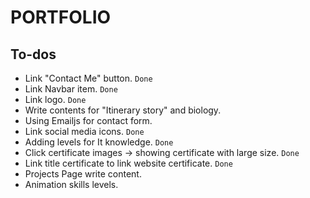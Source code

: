 # PORTFOLIO

## To-dos
- Link "Contact Me" button. `Done`
- Link Navbar item. `Done`
- Link logo. `Done`
- Write contents for "Itinerary story" and biology.
- Using Emailjs for contact form. 
- Link social media icons. `Done`
- Adding levels for It knowledge. `Done`
- Click certificate images -> showing certificate with large size. `Done`
- Link title certificate to link website certificate. `Done`
- Projects Page write content.
- Animation skills levels.
